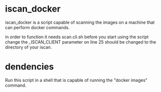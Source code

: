 # iscan_docker

iscan_docker is a script capable of scanning the images on a machine that can perform docker commands.

in order to function it needs scan.cli.sh
before you start using the script change the _ISCAN_CLIENT parameter on line 25 should be changed to the directory of your iscan.

# dendencies
Run this script in a shell that is capable of running the "docker images" command.

